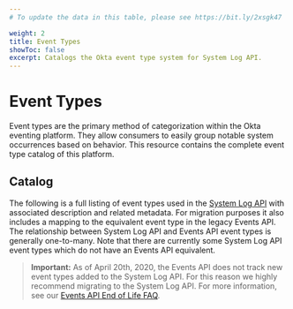 ```yaml
---
# To update the data in this table, please see https://bit.ly/2xsgk47

weight: 2
title: Event Types
showToc: false
excerpt: Catalogs the Okta event type system for System Log API.
---
```


# Event Types

Event types are the primary method of categorization within the Okta eventing platform. They allow consumers to easily group notable system occurrences based on behavior. This resource contains the complete event type catalog of this platform.

## Catalog

The following is a full listing of event types used in the [System Log API](/docs/reference/api/system-log/) with associated description and related metadata. For migration purposes it also includes a mapping to the equivalent event type in the legacy Events API.
The relationship between System Log API and Events API event types is generally one-to-many. Note that there are currently some System Log API event types which do not have an Events API equivalent.

> **Important:** As of April 20th, 2020, the Events API does not track new event types added to the System Log API. For this reason we highly recommend migrating to the System Log API. For more information, see our [Events API End of Life FAQ](https://support.okta.com/help/s/article/FAQ-Events-API-End-of-Life).
<br>

<EventTypes />
